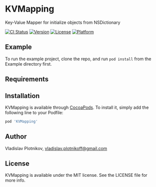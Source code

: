 # KVMapping
Key-Value Mapper for initialize objects from NSDictionary

[![CI Status](https://img.shields.io/travis/vladislav-plotnikov/KVMapping.svg?style=flat)](https://travis-ci.org/vladislav-plotnikov/KVMapping)
[![Version](https://img.shields.io/cocoapods/v/KVMapping.svg?style=flat)](https://cocoapods.org/pods/KVMapping)
[![License](https://img.shields.io/cocoapods/l/KVMapping.svg?style=flat)](https://cocoapods.org/pods/KVMapping)
[![Platform](https://img.shields.io/cocoapods/p/KVMapping.svg?style=flat)](https://cocoapods.org/pods/KVMapping)

## Example

To run the example project, clone the repo, and run `pod install` from the Example directory first.

## Requirements

## Installation

KVMapping is available through [CocoaPods](https://cocoapods.org). To install
it, simply add the following line to your Podfile:

```ruby
pod 'KVMapping'
```

## Author

Vladislav Plotnikov, vladislav.plotnikoff@gmail.com

## License

KVMapping is available under the MIT license. See the LICENSE file for more info.
